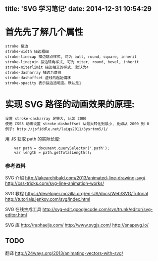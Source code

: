 title: 'SVG 学习笔记'
date: 2014-12-31 10:54:29
---
# 首先先了解几个属性

    stroke 描边
    stroke-width 描边粗细
    stroke-linecap 描边端点样式, 可为 butt, round, square, inherit
    stroke-linejoin 描边转角样式, 可为 miter, round, bevel, inherit
    stroke-miterlimit 描边相交的样式, 默认为4
    stroke-dasharray 描边为虚线
    stroke-dashoffset 虚线的起始偏移
    stroke-opacity 表示描边透明度。默认是1


# 实现 SVG 路径的动画效果的原理:

    设置 stroke-dasharray 足够大, 比如 2000
    使用 CSS3 动画设置 stroke-dashoffset 从最大转化到最小, 比如从 2000 到 0 
    例子: http://jsfiddle.net/laiqs2011/3ysrtmn5/1/

用 JS 获取 path 的实际长度:

        var path = document.querySelector('.path');
        var length = path.getTotalLength();

### 参考资料

SVG 介绍 
http://jakearchibald.com/2013/animated-line-drawing-svg/
http://css-tricks.com/svg-line-animation-works/

SVG 教程
https://developer.mozilla.org/en-US/docs/Web/SVG/Tutorial
http://tutorials.jenkov.com/svg/index.html

SVG 在线生成工具 
http://svg-edit.googlecode.com/svn/trunk/editor/svg-editor.html

SVG 库
http://raphaeljs.com/
http://www.svgjs.com/
http://snapsvg.io/

## TODO 
翻译 http://24ways.org/2013/animating-vectors-with-svg/